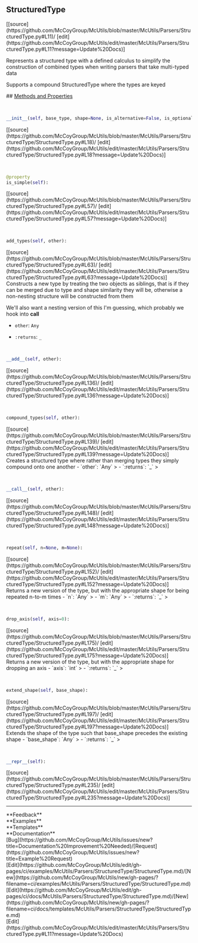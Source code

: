 ## <a id="McUtils.McUtils.Parsers.StructuredType.StructuredType">StructuredType</a> 

<div class="docs-source-link" markdown="1">
[[source](https://github.com/McCoyGroup/McUtils/blob/master/McUtils/Parsers/StructuredType.py#L11)/
[edit](https://github.com/McCoyGroup/McUtils/edit/master/McUtils/Parsers/StructuredType.py#L11?message=Update%20Docs)]
</div>

Represents a structured type with a defined calculus to simplify the construction of combined types when writing
parsers that take multi-typed data

Supports a compound StructuredType where the types are keyed







<div class="collapsible-section">
 <div class="collapsible-section collapsible-section-header" markdown="1">
## <a class="collapse-link" data-toggle="collapse" href="#methods" markdown="1"> Methods and Properties</a> <a class="float-right" data-toggle="collapse" href="#methods"><i class="fa fa-chevron-down"></i></a>
 </div>
 <div class="collapsible-section collapsible-section-body collapse show" id="methods" markdown="1">
 
<a id="McUtils.McUtils.Parsers.StructuredType.StructuredType.__init__" class="docs-object-method">&nbsp;</a> 
```python
__init__(self, base_type, shape=None, is_alternative=False, is_optional=False, default_value=None): 
```
<div class="docs-source-link" markdown="1">
[[source](https://github.com/McCoyGroup/McUtils/blob/master/McUtils/Parsers/StructuredType/StructuredType.py#L18)/
[edit](https://github.com/McCoyGroup/McUtils/edit/master/McUtils/Parsers/StructuredType/StructuredType.py#L18?message=Update%20Docs)]
</div>


<a id="McUtils.McUtils.Parsers.StructuredType.StructuredType.is_simple" class="docs-object-method">&nbsp;</a> 
```python
@property
is_simple(self): 
```
<div class="docs-source-link" markdown="1">
[[source](https://github.com/McCoyGroup/McUtils/blob/master/McUtils/Parsers/StructuredType/StructuredType.py#L57)/
[edit](https://github.com/McCoyGroup/McUtils/edit/master/McUtils/Parsers/StructuredType/StructuredType.py#L57?message=Update%20Docs)]
</div>


<a id="McUtils.McUtils.Parsers.StructuredType.StructuredType.add_types" class="docs-object-method">&nbsp;</a> 
```python
add_types(self, other): 
```
<div class="docs-source-link" markdown="1">
[[source](https://github.com/McCoyGroup/McUtils/blob/master/McUtils/Parsers/StructuredType/StructuredType.py#L63)/
[edit](https://github.com/McCoyGroup/McUtils/edit/master/McUtils/Parsers/StructuredType/StructuredType.py#L63?message=Update%20Docs)]
</div>
Constructs a new type by treating the two objects as siblings, that is if they can be merged due to type and
shape similarity they will be, otherwise a non-nesting structure will be constructed from them

We'll also want a nesting version of this I'm guessing, which probably we hook into __call__
  - `other`: `Any`
    > 
  - `:returns`: `_`
    >


<a id="McUtils.McUtils.Parsers.StructuredType.StructuredType.__add__" class="docs-object-method">&nbsp;</a> 
```python
__add__(self, other): 
```
<div class="docs-source-link" markdown="1">
[[source](https://github.com/McCoyGroup/McUtils/blob/master/McUtils/Parsers/StructuredType/StructuredType.py#L136)/
[edit](https://github.com/McCoyGroup/McUtils/edit/master/McUtils/Parsers/StructuredType/StructuredType.py#L136?message=Update%20Docs)]
</div>


<a id="McUtils.McUtils.Parsers.StructuredType.StructuredType.compound_types" class="docs-object-method">&nbsp;</a> 
```python
compound_types(self, other): 
```
<div class="docs-source-link" markdown="1">
[[source](https://github.com/McCoyGroup/McUtils/blob/master/McUtils/Parsers/StructuredType/StructuredType.py#L139)/
[edit](https://github.com/McCoyGroup/McUtils/edit/master/McUtils/Parsers/StructuredType/StructuredType.py#L139?message=Update%20Docs)]
</div>
Creates a structured type where rather than merging types they simply compound onto one another
  - `other`: `Any`
    > 
  - `:returns`: `_`
    >


<a id="McUtils.McUtils.Parsers.StructuredType.StructuredType.__call__" class="docs-object-method">&nbsp;</a> 
```python
__call__(self, other): 
```
<div class="docs-source-link" markdown="1">
[[source](https://github.com/McCoyGroup/McUtils/blob/master/McUtils/Parsers/StructuredType/StructuredType.py#L148)/
[edit](https://github.com/McCoyGroup/McUtils/edit/master/McUtils/Parsers/StructuredType/StructuredType.py#L148?message=Update%20Docs)]
</div>


<a id="McUtils.McUtils.Parsers.StructuredType.StructuredType.repeat" class="docs-object-method">&nbsp;</a> 
```python
repeat(self, n=None, m=None): 
```
<div class="docs-source-link" markdown="1">
[[source](https://github.com/McCoyGroup/McUtils/blob/master/McUtils/Parsers/StructuredType/StructuredType.py#L152)/
[edit](https://github.com/McCoyGroup/McUtils/edit/master/McUtils/Parsers/StructuredType/StructuredType.py#L152?message=Update%20Docs)]
</div>
Returns a new version of the type, but with the appropriate shape for being repeated n-to-m times
  - `n`: `Any`
    > 
  - `m`: `Any`
    > 
  - `:returns`: `_`
    >


<a id="McUtils.McUtils.Parsers.StructuredType.StructuredType.drop_axis" class="docs-object-method">&nbsp;</a> 
```python
drop_axis(self, axis=0): 
```
<div class="docs-source-link" markdown="1">
[[source](https://github.com/McCoyGroup/McUtils/blob/master/McUtils/Parsers/StructuredType/StructuredType.py#L175)/
[edit](https://github.com/McCoyGroup/McUtils/edit/master/McUtils/Parsers/StructuredType/StructuredType.py#L175?message=Update%20Docs)]
</div>
Returns a new version of the type, but with the appropriate shape for dropping an axis
  - `axis`: `int`
    > 
  - `:returns`: `_`
    >


<a id="McUtils.McUtils.Parsers.StructuredType.StructuredType.extend_shape" class="docs-object-method">&nbsp;</a> 
```python
extend_shape(self, base_shape): 
```
<div class="docs-source-link" markdown="1">
[[source](https://github.com/McCoyGroup/McUtils/blob/master/McUtils/Parsers/StructuredType/StructuredType.py#L197)/
[edit](https://github.com/McCoyGroup/McUtils/edit/master/McUtils/Parsers/StructuredType/StructuredType.py#L197?message=Update%20Docs)]
</div>
Extends the shape of the type such that base_shape precedes the existing shape
  - `base_shape`: `Any`
    > 
  - `:returns`: `_`
    >


<a id="McUtils.McUtils.Parsers.StructuredType.StructuredType.__repr__" class="docs-object-method">&nbsp;</a> 
```python
__repr__(self): 
```
<div class="docs-source-link" markdown="1">
[[source](https://github.com/McCoyGroup/McUtils/blob/master/McUtils/Parsers/StructuredType/StructuredType.py#L235)/
[edit](https://github.com/McCoyGroup/McUtils/edit/master/McUtils/Parsers/StructuredType/StructuredType.py#L235?message=Update%20Docs)]
</div>
 </div>
</div>












---


<div markdown="1" class="text-secondary">
<div class="container">
  <div class="row">
   <div class="col" markdown="1">
**Feedback**   
</div>
   <div class="col" markdown="1">
**Examples**   
</div>
   <div class="col" markdown="1">
**Templates**   
</div>
   <div class="col" markdown="1">
**Documentation**   
</div>
   <div class="col" markdown="1">
   
</div>
   <div class="col" markdown="1">
   
</div>
   <div class="col" markdown="1">
   
</div>
</div>
  <div class="row">
   <div class="col" markdown="1">
[Bug](https://github.com/McCoyGroup/McUtils/issues/new?title=Documentation%20Improvement%20Needed)/[Request](https://github.com/McCoyGroup/McUtils/issues/new?title=Example%20Request)   
</div>
   <div class="col" markdown="1">
[Edit](https://github.com/McCoyGroup/McUtils/edit/gh-pages/ci/examples/McUtils/Parsers/StructuredType/StructuredType.md)/[New](https://github.com/McCoyGroup/McUtils/new/gh-pages/?filename=ci/examples/McUtils/Parsers/StructuredType/StructuredType.md)   
</div>
   <div class="col" markdown="1">
[Edit](https://github.com/McCoyGroup/McUtils/edit/gh-pages/ci/docs/McUtils/Parsers/StructuredType/StructuredType.md)/[New](https://github.com/McCoyGroup/McUtils/new/gh-pages/?filename=ci/docs/templates/McUtils/Parsers/StructuredType/StructuredType.md)   
</div>
   <div class="col" markdown="1">
[Edit](https://github.com/McCoyGroup/McUtils/edit/master/McUtils/Parsers/StructuredType.py#L11?message=Update%20Docs)   
</div>
   <div class="col" markdown="1">
   
</div>
   <div class="col" markdown="1">
   
</div>
   <div class="col" markdown="1">
   
</div>
</div>
</div>
</div>